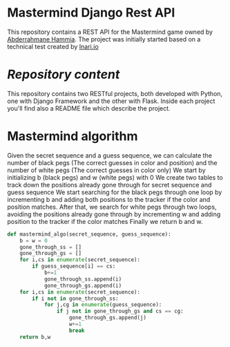 # Mastermind Django Rest API
This repository contains a REST API for the Mastermind game owned by [Abderrahmane Hammia](mailto:fa_hammia@esi.dz). The project was initially started based on a technical test created by [Inari.io](htttps://inari.io)
# _Repository content_
This repository contains two RESTful projects, both developed with Python, one with Django Framework and the other with Flask.
Inside each project you'll find also a README file which describe the project.
# Mastermind algorithm
Given the secret sequence and a guess sequence, we can calculate the number of black pegs (The correct guesses in color and position) and the number of white pegs (The correct guesses in color only)
We start by initializing b (black pegs) and w (white pegs) with 0
We create two tables to track down the positions already gone through for secret sequence and guess sequence
We start searching for the black pegs through one loop by incrementing b and adding both positions to the tracker if the color and position matches.
After that, we search for white pegs through two loops, avoiding the positions already gone through by incrementing w and adding position to the tracker if the color matches
Finally we return b and w.
```Python
def mastermind_algo(secret_sequence, guess_sequence):
    b = w = 0
    gone_through_ss = []
    gone_through_gs = []
    for i,cs in enumerate(secret_sequence):
        if guess_sequence[i] == cs:
            b+=1
            gone_through_ss.append(i)
            gone_through_gs.append(i)
    for i,cs in enumerate(secret_sequence):
        if i not in gone_through_ss:
            for j,cg in enumerate(guess_sequence):
                if j not in gone_through_gs and cs == cg:
                    gone_through_gs.append(j)
                    w+=1
                    break
    return b,w
```